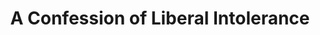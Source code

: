 ---
categories: ['academia', 'politics', 'articles', 'all_articles']
provider_display: "www.nytimes.com"
provider_name: "www.nytimes.com"
favicon_url: "https://static01.nyt.com/favicon.ico"
title: "A Confession of Liberal Intolerance"
published: "2016-05-07T00:00:00"
source: http://www.nytimes.com/2016/05/08/opinion/sunday/a-confession-of-liberal-intolerance.html?_r=0
thumbnail: https://static01.nyt.com/images/2016/05/08/opinion/sunday/08kristofANIMATION/08kristofANIMATION-facebookJumbo-v6.jpg
---
